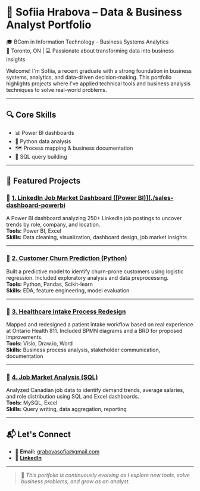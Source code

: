# 💼 Sofiia Hrabova – Data & Business Analyst Portfolio

🎓 BCom in Information Technology – Business Systems Analytics  
📍 Toronto, ON | 💻 Passionate about transforming data into business insights

Welcome! I'm Sofiia, a recent graduate with a strong foundation in business systems, analytics, and data-driven decision-making. This portfolio highlights projects where I've applied technical tools and business analysis techniques to solve real-world problems.

---

## 🔍 Core Skills

- 📊 Power BI dashboards
- 🐍 Python data analysis
- 🗺 Process mapping & business documentation
- 🧠 SQL query building

---

## 📁 Featured Projects

### 🔹 [1. LinkedIn Job Market Dashboard ([Power BI)](./sales-dashboard-powerbi](https://github.com/sofiiahrabova/linkedin-job-market-dashboard.git)
A Power BI dashboard analyzing 250+ LinkedIn job postings to uncover trends by role, company, and location.  
**Tools:** Power BI, Excel  
**Skills:** Data cleaning, visualization, dashboard design, job market insights

---

### 🔹 [2. Customer Churn Prediction (Python)](./customer-churn-analysis)
Built a predictive model to identify churn-prone customers using logistic regression. Included exploratory analysis and data preprocessing.  
**Tools:** Python, Pandas, Scikit-learn  
**Skills:** EDA, feature engineering, model evaluation

---

### 🔹 [3. Healthcare Intake Process Redesign](./healthcare-intake-process)
Mapped and redesigned a patient intake workflow based on real experience at Ontario Health 811. Included BPMN diagrams and a BRD for proposed improvements.  
**Tools:** Visio, Draw.io, Word  
**Skills:** Business process analysis, stakeholder communication, documentation

---

### 🔹 [4. Job Market Analysis (SQL)](./sql-job-market)
Analyzed Canadian job data to identify demand trends, average salaries, and role distribution using SQL and Excel dashboards.  
**Tools:** MySQL, Excel  
**Skills:** Query writing, data aggregation, reporting

---

## 📬 Let's Connect

- 📧 **Email:** grabovasofia@gmail.com  
- 🔗 [**LinkedIn**](https://www.linkedin.com/in/sofiia-hrabova-1380a7338)

---

> 🔄 *This portfolio is continuously evolving as I explore new tools, solve business problems, and grow as an analyst.*
